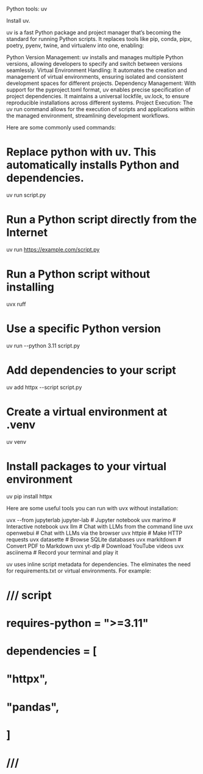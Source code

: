 Python tools: uv

Install uv.

uv is a fast Python package and project manager that’s becoming the standard for running Python scripts. It replaces tools like pip, conda, pipx, poetry, pyenv, twine, and virtualenv into one, enabling:

Python Version Management: uv installs and manages multiple Python versions, allowing developers to specify and switch between versions seamlessly.
Virtual Environment Handling: It automates the creation and management of virtual environments, ensuring isolated and consistent development spaces for different projects.
Dependency Management: With support for the pyproject.toml format, uv enables precise specification of project dependencies. It maintains a universal lockfile, uv.lock, to ensure reproducible installations across different systems.
Project Execution: The uv run command allows for the execution of scripts and applications within the managed environment, streamlining development workflows.

Here are some commonly used commands:

# Replace python with uv. This automatically installs Python and dependencies.
uv run script.py

# Run a Python script directly from the Internet
uv run https://example.com/script.py

# Run a Python script without installing
uvx ruff

# Use a specific Python version
uv run --python 3.11 script.py

# Add dependencies to your script
uv add httpx --script script.py

# Create a virtual environment at .venv
uv venv

# Install packages to your virtual environment
uv pip install httpx

Here are some useful tools you can run with uvx without installation:

uvx --from jupyterlab jupyter-lab   # Jupyter notebook
uvx marimo      # Interactive notebook
uvx llm         # Chat with LLMs from the command line
uvx openwebui   # Chat with LLMs via the browser
uvx httpie      # Make HTTP requests
uvx datasette   # Browse SQLite databases
uvx markitdown  # Convert PDF to Markdown
uvx yt-dlp      # Download YouTube videos
uvx asciinema   # Record your terminal and play it

uv uses inline script metadata for dependencies. The eliminates the need for requirements.txt or virtual environments. For example:

# /// script
# requires-python = ">=3.11"
# dependencies = [
#   "httpx",
#   "pandas",
# ]
# ///
